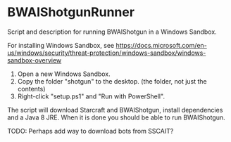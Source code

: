 # BWAIShotgunRunner
Script and description for running BWAIShotgun in a Windows Sandbox.

For installing Windows Sandbox, see https://docs.microsoft.com/en-us/windows/security/threat-protection/windows-sandbox/windows-sandbox-overview

1. Open a new Windows Sandbox.
2. Copy the folder "shotgun" to the desktop. (the folder, not just the contents)
3. Right-click "setup.ps1" and "Run with PowerShell".

The script will download Starcraft and BWAIShotgun, install dependencies and a Java 8 JRE. When it is done you should be able to run BWAIShotgun.

TODO: Perhaps add way to download bots from SSCAIT?
